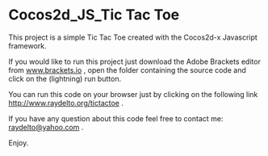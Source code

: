 # Cocos2d_JS_Tic Tac Toe

This project is a simple Tic Tac Toe created with the Cocos2d-x Javascript framework.

If you would like to run this project just download the Adobe Brackets editor from www.brackets.io  , open the folder containing the source code and click on the (lightning) run button.

You can run this code on your browser just by clicking on the following link http://www.raydelto.org/tictactoe .

If you have any question about this code feel free to contact me:  raydelto@yahoo.com .

Enjoy.
